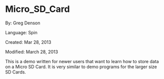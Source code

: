 # Micro_SD_Card

By: Greg Denson

Language: Spin

Created: Mar 28, 2013

Modified: March 28, 2013

This is a demo written for newer users that want to learn how to store data on a Micro SD Card.   It is very similar to demo programs for the larger size SD Cards.
